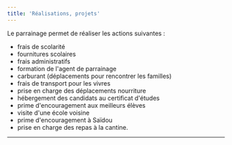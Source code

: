 ```yaml
---
title: 'Réalisations, projets'
---
```


Le parrainage permet de réaliser les actions suivantes :

- frais de scolarité
- fournitures scolaires
- frais administratifs
- formation de l'agent de parrainage
- carburant (déplacements pour rencontrer les familles)
- frais de transport pour les vivres
- prise en charge des déplacements nourriture
- hébergement des candidats au certificat d'études
- prime d'encouragement aux meilleurs élèves
- visite d'une école voisine
- prime d'encouragement à Saïdou
- prise en charge des repas à la cantine.

----